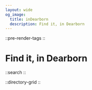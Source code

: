 ```yaml
---
layout: wide
og_image:
  title: inDearborn
  description: Find it, in Dearborn
---
```


::pre-render-tags
::

# Find it, in Dearborn


::search
::

::directory-grid
::
